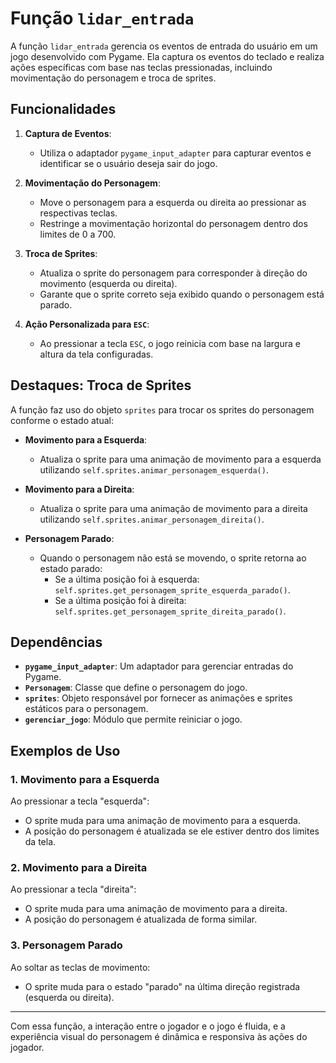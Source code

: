 # Função `lidar_entrada`

A função `lidar_entrada` gerencia os eventos de entrada do usuário em um jogo desenvolvido com Pygame. Ela captura os eventos do teclado e realiza ações específicas com base nas teclas pressionadas, incluindo movimentação do personagem e troca de sprites.

## Funcionalidades

1. **Captura de Eventos**:
   - Utiliza o adaptador `pygame_input_adapter` para capturar eventos e identificar se o usuário deseja sair do jogo.

2. **Movimentação do Personagem**:
   - Move o personagem para a esquerda ou direita ao pressionar as respectivas teclas.
   - Restringe a movimentação horizontal do personagem dentro dos limites de 0 a 700.

3. **Troca de Sprites**:
   - Atualiza o sprite do personagem para corresponder à direção do movimento (esquerda ou direita).
   - Garante que o sprite correto seja exibido quando o personagem está parado.

4. **Ação Personalizada para `ESC`**:
   - Ao pressionar a tecla `ESC`, o jogo reinicia com base na largura e altura da tela configuradas.

## Destaques: Troca de Sprites

A função faz uso do objeto `sprites` para trocar os sprites do personagem conforme o estado atual:

- **Movimento para a Esquerda**:
  - Atualiza o sprite para uma animação de movimento para a esquerda utilizando `self.sprites.animar_personagem_esquerda()`.

- **Movimento para a Direita**:
  - Atualiza o sprite para uma animação de movimento para a direita utilizando `self.sprites.animar_personagem_direita()`.

- **Personagem Parado**:
  - Quando o personagem não está se movendo, o sprite retorna ao estado parado:
    - Se a última posição foi à esquerda: `self.sprites.get_personagem_sprite_esquerda_parado()`.
    - Se a última posição foi à direita: `self.sprites.get_personagem_sprite_direita_parado()`.

## Dependências

- **`pygame_input_adapter`**: Um adaptador para gerenciar entradas do Pygame.
- **`Personagem`**: Classe que define o personagem do jogo.
- **`sprites`**: Objeto responsável por fornecer as animações e sprites estáticos para o personagem.
- **`gerenciar_jogo`**: Módulo que permite reiniciar o jogo.

## Exemplos de Uso

### 1. Movimento para a Esquerda
Ao pressionar a tecla "esquerda":
- O sprite muda para uma animação de movimento para a esquerda.
- A posição do personagem é atualizada se ele estiver dentro dos limites da tela.

### 2. Movimento para a Direita
Ao pressionar a tecla "direita":
- O sprite muda para uma animação de movimento para a direita.
- A posição do personagem é atualizada de forma similar.

### 3. Personagem Parado
Ao soltar as teclas de movimento:
- O sprite muda para o estado "parado" na última direção registrada (esquerda ou direita).

---

Com essa função, a interação entre o jogador e o jogo é fluida, e a experiência visual do personagem é dinâmica e responsiva às ações do jogador.
